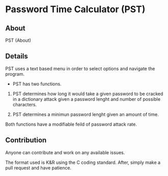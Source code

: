 # Password Time Calculator (PST)

## About

PST (About)

## Details

PST uses a text based menu in order to select options and navigate the program.

* PST has two functions.

1. PST determines how long it would take a given password to be cracked in a dictionary attack given a password lenght and number of possible characters.

2. PST determines a minimun password lenght given an amount of time.

Both functions have a modifiable feild of password attack rate.

## Contribution

Anyone can contribute and work on any available issues.

The format used is K&R using the C coding standard. After, simply make a pull request and have patience.